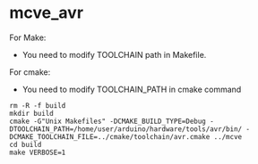 # mcve_avr

For Make:
 * You need to modify TOOLCHAIN path in Makefile.
 
 For cmake:
 * You need to modify TOOLCHAIN_PATH in cmake command

```
rm -R -f build
mkdir build
cmake -G"Unix Makefiles" -DCMAKE_BUILD_TYPE=Debug -DTOOLCHAIN_PATH=/home/user/arduino/hardware/tools/avr/bin/ -DCMAKE_TOOLCHAIN_FILE=../cmake/toolchain/avr.cmake ../mcve 
cd build
make VERBOSE=1
```
